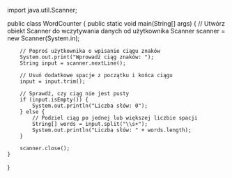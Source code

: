 import java.util.Scanner;

public class WordCounter {
    public static void main(String[] args) {
        // Utwórz obiekt Scanner do wczytywania danych od użytkownika
        Scanner scanner = new Scanner(System.in);

        // Poproś użytkownika o wpisanie ciągu znaków
        System.out.print("Wprowadź ciąg znaków: ");
        String input = scanner.nextLine();

        // Usuń dodatkowe spacje z początku i końca ciągu
        input = input.trim();

        // Sprawdź, czy ciąg nie jest pusty
        if (input.isEmpty()) {
            System.out.println("Liczba słów: 0");
        } else {
            // Podziel ciąg po jednej lub większej liczbie spacji
            String[] words = input.split("\\s+");
            System.out.println("Liczba słów: " + words.length);
        }

        scanner.close();
    }
}
